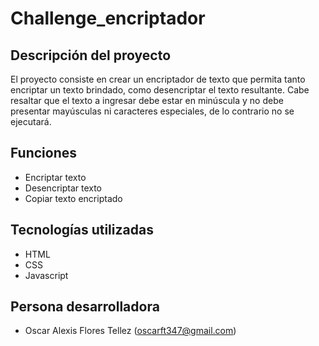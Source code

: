 # Challenge_encriptador

## Descripción del proyecto

El proyecto consiste en crear un encriptador de texto que permita tanto encriptar un texto brindado, como desencriptar el texto resultante. Cabe resaltar que el texto a ingresar debe estar en minúscula y no debe presentar mayúsculas ni caracteres especiales, de lo contrario no se ejecutará.

## Funciones

- Encriptar texto
- Desencriptar texto
- Copiar texto encriptado

## Tecnologías utilizadas

- HTML
- CSS
- Javascript

## Persona desarrolladora

- Oscar Alexis Flores Tellez (oscarft347@gmail.com)
